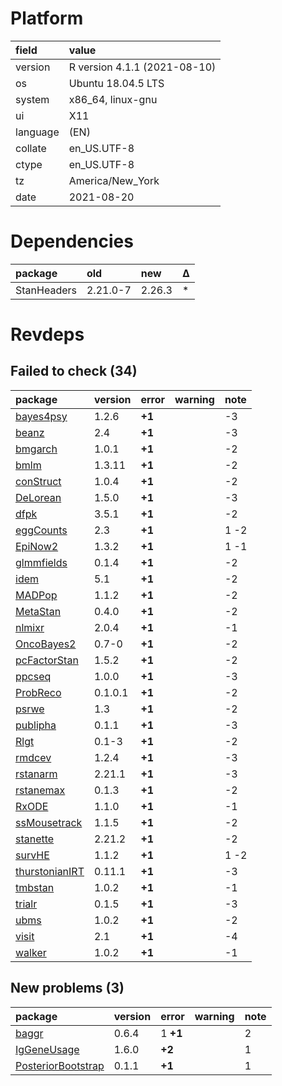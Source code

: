 # Platform

|field    |value                        |
|:--------|:----------------------------|
|version  |R version 4.1.1 (2021-08-10) |
|os       |Ubuntu 18.04.5 LTS           |
|system   |x86_64, linux-gnu            |
|ui       |X11                          |
|language |(EN)                         |
|collate  |en_US.UTF-8                  |
|ctype    |en_US.UTF-8                  |
|tz       |America/New_York             |
|date     |2021-08-20                   |

# Dependencies

|package     |old      |new    |Δ  |
|:-----------|:--------|:------|:--|
|StanHeaders |2.21.0-7 |2.26.3 |*  |

# Revdeps

## Failed to check (34)

|package                                      |version |error  |warning |note |
|:--------------------------------------------|:-------|:------|:-------|:----|
|[bayes4psy](failures.md#bayes4psy)           |1.2.6   |__+1__ |        |-3   |
|[beanz](failures.md#beanz)                   |2.4     |__+1__ |        |-3   |
|[bmgarch](failures.md#bmgarch)               |1.0.1   |__+1__ |        |-2   |
|[bmlm](failures.md#bmlm)                     |1.3.11  |__+1__ |        |-2   |
|[conStruct](failures.md#construct)           |1.0.4   |__+1__ |        |-2   |
|[DeLorean](failures.md#delorean)             |1.5.0   |__+1__ |        |-3   |
|[dfpk](failures.md#dfpk)                     |3.5.1   |__+1__ |        |-2   |
|[eggCounts](failures.md#eggcounts)           |2.3     |__+1__ |        |1 -2 |
|[EpiNow2](failures.md#epinow2)               |1.3.2   |__+1__ |        |1 -1 |
|[glmmfields](failures.md#glmmfields)         |0.1.4   |__+1__ |        |-2   |
|[idem](failures.md#idem)                     |5.1     |__+1__ |        |-2   |
|[MADPop](failures.md#madpop)                 |1.1.2   |__+1__ |        |-2   |
|[MetaStan](failures.md#metastan)             |0.4.0   |__+1__ |        |-2   |
|[nlmixr](failures.md#nlmixr)                 |2.0.4   |__+1__ |        |-1   |
|[OncoBayes2](failures.md#oncobayes2)         |0.7-0   |__+1__ |        |-2   |
|[pcFactorStan](failures.md#pcfactorstan)     |1.5.2   |__+1__ |        |-2   |
|[ppcseq](failures.md#ppcseq)                 |1.0.0   |__+1__ |        |-3   |
|[ProbReco](failures.md#probreco)             |0.1.0.1 |__+1__ |        |-2   |
|[psrwe](failures.md#psrwe)                   |1.3     |__+1__ |        |-2   |
|[publipha](failures.md#publipha)             |0.1.1   |__+1__ |        |-3   |
|[Rlgt](failures.md#rlgt)                     |0.1-3   |__+1__ |        |-2   |
|[rmdcev](failures.md#rmdcev)                 |1.2.4   |__+1__ |        |-3   |
|[rstanarm](failures.md#rstanarm)             |2.21.1  |__+1__ |        |-3   |
|[rstanemax](failures.md#rstanemax)           |0.1.3   |__+1__ |        |-2   |
|[RxODE](failures.md#rxode)                   |1.1.0   |__+1__ |        |-1   |
|[ssMousetrack](failures.md#ssmousetrack)     |1.1.5   |__+1__ |        |-2   |
|[stanette](failures.md#stanette)             |2.21.2  |__+1__ |        |-2   |
|[survHE](failures.md#survhe)                 |1.1.2   |__+1__ |        |1 -2 |
|[thurstonianIRT](failures.md#thurstonianirt) |0.11.1  |__+1__ |        |-3   |
|[tmbstan](failures.md#tmbstan)               |1.0.2   |__+1__ |        |-1   |
|[trialr](failures.md#trialr)                 |0.1.5   |__+1__ |        |-3   |
|[ubms](failures.md#ubms)                     |1.0.2   |__+1__ |        |-2   |
|[visit](failures.md#visit)                   |2.1     |__+1__ |        |-4   |
|[walker](failures.md#walker)                 |1.0.2   |__+1__ |        |-1   |

## New problems (3)

|package                                              |version |error    |warning |note |
|:----------------------------------------------------|:-------|:--------|:-------|:----|
|[baggr](problems.md#baggr)                           |0.6.4   |1 __+1__ |        |2    |
|[IgGeneUsage](problems.md#iggeneusage)               |1.6.0   |__+2__   |        |1    |
|[PosteriorBootstrap](problems.md#posteriorbootstrap) |0.1.1   |__+1__   |        |1    |

